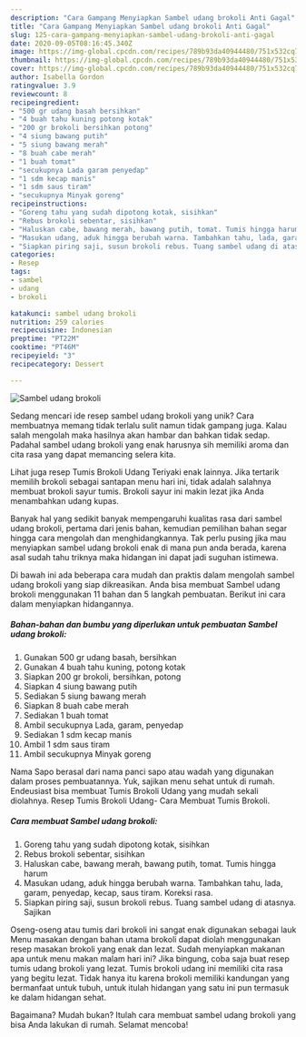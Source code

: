 ```yaml
---
description: "Cara Gampang Menyiapkan Sambel udang brokoli Anti Gagal"
title: "Cara Gampang Menyiapkan Sambel udang brokoli Anti Gagal"
slug: 125-cara-gampang-menyiapkan-sambel-udang-brokoli-anti-gagal
date: 2020-09-05T08:16:45.340Z
image: https://img-global.cpcdn.com/recipes/789b93da40944480/751x532cq70/sambel-udang-brokoli-foto-resep-utama.jpg
thumbnail: https://img-global.cpcdn.com/recipes/789b93da40944480/751x532cq70/sambel-udang-brokoli-foto-resep-utama.jpg
cover: https://img-global.cpcdn.com/recipes/789b93da40944480/751x532cq70/sambel-udang-brokoli-foto-resep-utama.jpg
author: Isabella Gordon
ratingvalue: 3.9
reviewcount: 8
recipeingredient:
- "500 gr udang basah bersihkan"
- "4 buah tahu kuning potong kotak"
- "200 gr brokoli bersihkan potong"
- "4 siung bawang putih"
- "5 siung bawang merah"
- "8 buah cabe merah"
- "1 buah tomat"
- "secukupnya Lada garam penyedap"
- "1 sdm kecap manis"
- "1 sdm saus tiram"
- "secukupnya Minyak goreng"
recipeinstructions:
- "Goreng tahu yang sudah dipotong kotak, sisihkan"
- "Rebus brokoli sebentar, sisihkan"
- "Haluskan cabe, bawang merah, bawang putih, tomat. Tumis hingga harum"
- "Masukan udang, aduk hingga berubah warna. Tambahkan tahu, lada, garam, penyedap, kecap, saus tiram. Koreksi rasa."
- "Siapkan piring saji, susun brokoli rebus. Tuang sambel udang di atasnya. Sajikan"
categories:
- Resep
tags:
- sambel
- udang
- brokoli

katakunci: sambel udang brokoli 
nutrition: 259 calories
recipecuisine: Indonesian
preptime: "PT22M"
cooktime: "PT46M"
recipeyield: "3"
recipecategory: Dessert

---
```



![Sambel udang brokoli](https://img-global.cpcdn.com/recipes/789b93da40944480/751x532cq70/sambel-udang-brokoli-foto-resep-utama.jpg)

Sedang mencari ide resep sambel udang brokoli yang unik? Cara membuatnya memang tidak terlalu sulit namun tidak gampang juga. Kalau salah mengolah maka hasilnya akan hambar dan bahkan tidak sedap. Padahal sambel udang brokoli yang enak harusnya sih memiliki aroma dan cita rasa yang dapat memancing selera kita.

Lihat juga resep Tumis Brokoli Udang Teriyaki enak lainnya. Jika tertarik memilih brokoli sebagai santapan menu hari ini, tidak adalah salahnya membuat brokoli sayur tumis. Brokoli sayur ini makin lezat jika Anda menambahkan udang kupas.

Banyak hal yang sedikit banyak mempengaruhi kualitas rasa dari sambel udang brokoli, pertama dari jenis bahan, kemudian pemilihan bahan segar hingga cara mengolah dan menghidangkannya. Tak perlu pusing jika mau menyiapkan sambel udang brokoli enak di mana pun anda berada, karena asal sudah tahu triknya maka hidangan ini dapat jadi suguhan istimewa.


Di bawah ini ada beberapa cara mudah dan praktis dalam mengolah sambel udang brokoli yang siap dikreasikan. Anda bisa membuat Sambel udang brokoli menggunakan 11 bahan dan 5 langkah pembuatan. Berikut ini cara dalam menyiapkan hidangannya.

<!--inarticleads1-->

##### Bahan-bahan dan bumbu yang diperlukan untuk pembuatan Sambel udang brokoli:

1. Gunakan 500 gr udang basah, bersihkan
1. Gunakan 4 buah tahu kuning, potong kotak
1. Siapkan 200 gr brokoli, bersihkan, potong
1. Siapkan 4 siung bawang putih
1. Sediakan 5 siung bawang merah
1. Siapkan 8 buah cabe merah
1. Sediakan 1 buah tomat
1. Ambil secukupnya Lada, garam, penyedap
1. Sediakan 1 sdm kecap manis
1. Ambil 1 sdm saus tiram
1. Ambil secukupnya Minyak goreng


Nama Sapo berasal dari nama panci sapo atau wadah yang digunakan dalam proses pembuatannya. Yuk, sajikan menu sehat untuk di rumah. Endeusiast bisa membuat Tumis Brokoli Udang yang mudah sekali diolahnya. Resep Tumis Brokoli Udang- Cara Membuat Tumis Brokoli. 

<!--inarticleads2-->

##### Cara membuat Sambel udang brokoli:

1. Goreng tahu yang sudah dipotong kotak, sisihkan
1. Rebus brokoli sebentar, sisihkan
1. Haluskan cabe, bawang merah, bawang putih, tomat. Tumis hingga harum
1. Masukan udang, aduk hingga berubah warna. Tambahkan tahu, lada, garam, penyedap, kecap, saus tiram. Koreksi rasa.
1. Siapkan piring saji, susun brokoli rebus. Tuang sambel udang di atasnya. Sajikan


Oseng-oseng atau tumis dari brokoli ini sangat enak digunakan sebagai lauk Menu masakan dengan bahan utama brokoli dapat diolah menggunakan resep masakan brokoli yang enak dan lezat. Sudah menyiapkan makanan apa untuk menu makan malam hari ini? Jika bingung, coba saja buat resep tumis udang brokoli yang lezat. Tumis brokoli udang ini memiliki cita rasa yang begitu lezat. Tidak hanya itu karena brokoli memiliki kandungan yang bermanfaat untuk tubuh, untuk itulah hidangan yang satu ini pun termasuk ke dalam hidangan sehat. 

Bagaimana? Mudah bukan? Itulah cara membuat sambel udang brokoli yang bisa Anda lakukan di rumah. Selamat mencoba!
